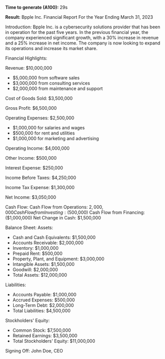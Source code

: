 **Time to generate (A100):** 29s

**Result:**
Bpple Inc. 
Financial Report 
For the Year Ending March 31, 2023 

Introduction: 
Bpple Inc. is a cybersecurity solutions provider that has been in operation for the past five years. In the previous financial year, the company experienced significant growth, with a 30% increase in revenue and a 25% increase in net income. The company is now looking to expand its operations and increase its market share. 

Financial Highlights: 

Revenue: $10,000,000 
* $5,000,000 from software sales 
* $3,000,000 from consulting services 
* $2,000,000 from maintenance and support 

Cost of Goods Sold: $3,500,000 

Gross Profit: $6,500,000 

Operating Expenses: $2,500,000 
* $1,000,000 for salaries and wages 
* $500,000 for rent and utilities 
* $1,000,000 for marketing and advertising 

Operating Income: $4,000,000 

Other Income: $500,000 

Interest Expense: $250,000 

Income Before Taxes: $4,250,000 

Income Tax Expense: $1,300,000 

Net Income: $3,050,000 

Cash Flow: 
Cash Flow from Operations: $2,000,000 
Cash Flow from Investing: ($500,000) 
Cash Flow from Financing: ($1,000,000) 
Net Change in Cash: $1,500,000 

Balance Sheet: 
Assets: 
* Cash and Cash Equivalents: $1,500,000 
* Accounts Receivable: $2,000,000
* Inventory: $1,000,000 
* Prepaid Rent: $500,000 
* Property, Plant, and Equipment: $3,000,000 
* Intangible Assets: $1,500,000 
* Goodwill: $2,000,000 
* Total Assets: $12,000,000 

Liabilities: 
* Accounts Payable: $1,000,000 
* Accrued Expenses: $500,000 
* Long-Term Debt: $2,000,000 
* Total Liabilities: $4,500,000 

Stockholders' Equity: 
* Common Stock: $7,500,000 
* Retained Earnings: $3,500,000 
* Total Stockholders' Equity: $11,000,000 

Signing Off: 
John Doe, CEO